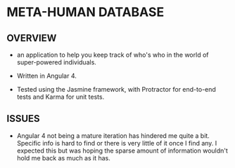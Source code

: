 # META-HUMAN DATABASE

## OVERVIEW

- an application to help you keep track of who's who in the world of super-powered individuals.

- Written in Angular 4.

- Tested using the Jasmine framework, with Protractor for end-to-end tests and Karma for unit tests.  

## ISSUES

- Angular 4 not being a mature iteration has hindered me quite a bit. Specific info is hard to find or there is very little of it once I find any. I expected this but was hoping the sparse amount of information wouldn't hold me back as much as it has.
